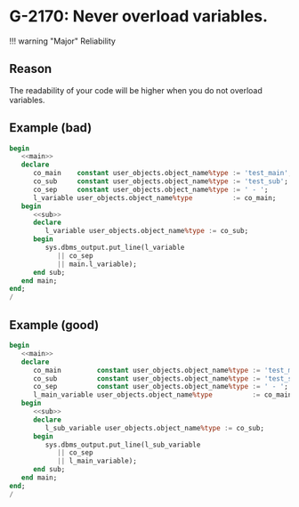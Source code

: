 # G-2170: Never overload variables.

!!! warning "Major"
    Reliability

## Reason

The readability of your code will be higher when you do not overload variables.

## Example (bad)

``` sql hl_lines="7 11"
begin
   <<main>>
   declare
      co_main    constant user_objects.object_name%type := 'test_main';
      co_sub     constant user_objects.object_name%type := 'test_sub';
      co_sep     constant user_objects.object_name%type := ' - ';
      l_variable user_objects.object_name%type          := co_main;
   begin
      <<sub>>
      declare
         l_variable user_objects.object_name%type := co_sub;
      begin
         sys.dbms_output.put_line(l_variable
            || co_sep
            || main.l_variable);
      end sub;
   end main;
end;
/
```

## Example (good)

``` sql hl_lines="7 11"
begin
   <<main>>
   declare
      co_main         constant user_objects.object_name%type := 'test_main';
      co_sub          constant user_objects.object_name%type := 'test_sub';
      co_sep          constant user_objects.object_name%type := ' - ';
      l_main_variable user_objects.object_name%type          := co_main;
   begin
      <<sub>>
      declare
         l_sub_variable user_objects.object_name%type := co_sub;
      begin
         sys.dbms_output.put_line(l_sub_variable
            || co_sep
            || l_main_variable);
      end sub;
   end main;
end;
/
```